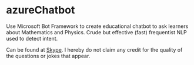 # azureChatbot

Use Microsoft Bot Framework to create educational chatbot to ask learners about Mathematics and Physics. Crude but effective (fast) frequentist NLP used to detect intent.

Can be found at [Skype](https://join.skype.com/bot/5f246004-556a-4b2b-9ead-8a167a6f146d). I hereby do not claim any credit for the quality of the questions or jokes that appear.
